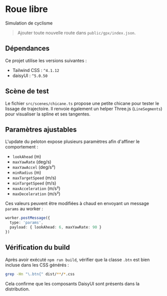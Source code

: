 # Roue libre
Simulation de cyclisme

> Ajouter toute nouvelle route dans `public/gpx/index.json`.

## Dépendances

Ce projet utilise les versions suivantes :

- Tailwind CSS : `^4.1.12`
- daisyUI : `^5.0.50`

## Scène de test

Le fichier `src/scenes/chicane.ts` propose une petite chicane pour tester le lissage de trajectoire. Il renvoie également un helper Three.js (`LineSegments`) pour visualiser la spline et ses tangentes.

## Paramètres ajustables

L'update du peloton expose plusieurs paramètres afin d'affiner le comportement :

- `lookAhead` (m)
- `maxYawRate` (deg/s)
- `maxYawAccel` (deg/s²)
- `minRadius` (m)
- `maxTargetSpeed` (m/s)
- `minTargetSpeed` (m/s)
- `maxAcceleration` (m/s²)
- `maxDeceleration` (m/s²)

Ces valeurs peuvent être modifiées à chaud en envoyant un message `params` au worker :

```ts
worker.postMessage({
  type: 'params',
  payload: { lookAhead: 6, maxYawRate: 90 }
})
```


## Vérification du build

Après avoir exécuté `npm run build`, vérifier que la classe `.btn` est bien incluse dans les CSS générés :

```sh
grep -Hn "\.btn{" dist/**/*.css
```

Cela confirme que les composants DaisyUI sont présents dans la distribution.

